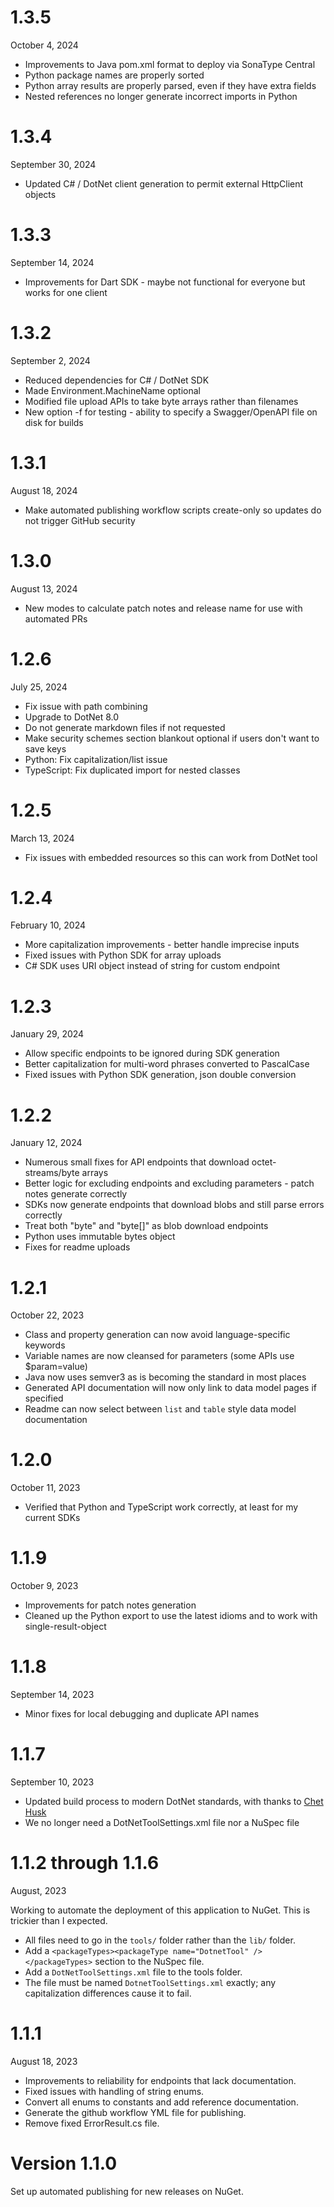 # 1.3.5
October 4, 2024

* Improvements to Java pom.xml format to deploy via SonaType Central
* Python package names are properly sorted
* Python array results are properly parsed, even if they have extra fields
* Nested references no longer generate incorrect imports in Python

# 1.3.4
September 30, 2024

* Updated C# / DotNet client generation to permit external HttpClient objects

# 1.3.3
September 14, 2024

* Improvements for Dart SDK - maybe not functional for everyone but works for one client

# 1.3.2
September 2, 2024

* Reduced dependencies for C# / DotNet SDK
* Made Environment.MachineName optional
* Modified file upload APIs to take byte arrays rather than filenames
* New option -f for testing - ability to specify a Swagger/OpenAPI file on disk for builds

# 1.3.1
August 18, 2024

* Make automated publishing workflow scripts create-only so updates do not trigger GitHub security

# 1.3.0
August 13, 2024

* New modes to calculate patch notes and release name for use with automated PRs 

# 1.2.6
July 25, 2024

* Fix issue with path combining
* Upgrade to DotNet 8.0
* Do not generate markdown files if not requested
* Make security schemes section blankout optional if users don't want to save keys
* Python: Fix capitalization/list issue
* TypeScript: Fix duplicated import for nested classes

# 1.2.5
March 13, 2024

* Fix issues with embedded resources so this can work from DotNet tool

# 1.2.4
February 10, 2024

* More capitalization improvements - better handle imprecise inputs
* Fixed issues with Python SDK for array uploads
* C# SDK uses URI object instead of string for custom endpoint

# 1.2.3
January 29, 2024

* Allow specific endpoints to be ignored during SDK generation
* Better capitalization for multi-word phrases converted to PascalCase
* Fixed issues with Python SDK generation, json double conversion

# 1.2.2
January 12, 2024

* Numerous small fixes for API endpoints that download octet-streams/byte arrays
* Better logic for excluding endpoints and excluding parameters - patch notes generate correctly
* SDKs now generate endpoints that download blobs and still parse errors correctly
* Treat both "byte" and "byte[]" as blob download endpoints
* Python uses immutable bytes object
* Fixes for readme uploads

# 1.2.1
October 22, 2023

* Class and property generation can now avoid language-specific keywords
* Variable names are now cleansed for parameters (some APIs use $param=value)
* Java now uses semver3 as is becoming the standard in most places
* Generated API documentation will now only link to data model pages if specified
* Readme can now select between `list` and `table` style data model documentation

# 1.2.0
October 11, 2023

* Verified that Python and TypeScript work correctly, at least for my current SDKs

# 1.1.9
October 9, 2023

* Improvements for patch notes generation
* Cleaned up the Python export to use the latest idioms and to work with single-result-object

# 1.1.8
September 14, 2023

* Minor fixes for local debugging and duplicate API names

# 1.1.7
September 10, 2023

* Updated build process to modern DotNet standards, with thanks to [Chet Husk](https://github.com/baronfel)
* We no longer need a DotNetToolSettings.xml file nor a NuSpec file

# 1.1.2 through 1.1.6
August, 2023

Working to automate the deployment of this application to NuGet.
This is trickier than I expected.
* All files need to go in the `tools/` folder rather than the `lib/` folder.
* Add a `<packageTypes><packageType name="DotnetTool" /></packageTypes>` section to the NuSpec file.
* Add a `DotNetToolSettings.xml` file to the tools folder. 
* The file must be named `DotnetToolSettings.xml` exactly; any capitalization differences cause it to fail.

# 1.1.1
August 18, 2023

* Improvements to reliability for endpoints that lack documentation.
* Fixed issues with handling of string enums.
* Convert all enums to constants and add reference documentation.
* Generate the github workflow YML file for publishing.
* Remove fixed ErrorResult.cs file.

# Version 1.1.0

Set up automated publishing for new releases on NuGet.